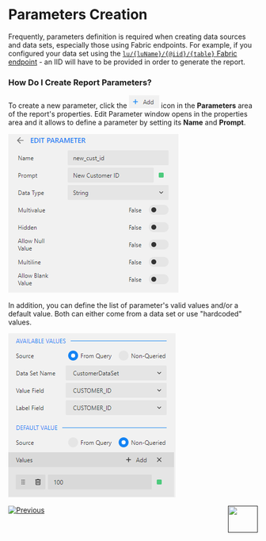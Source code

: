 # Parameters Creation

Frequently, parameters definition is required when creating data sources and data sets, especially those using Fabric endpoints. For example, if you configured your data set using the [```lu/{luName}/{@iid}/{table}``` Fabric endpoint](02_create_new_report.md#data-set-configuration) - an IID will have to be provided in order to generate the report. 

### How Do I Create Report Parameters?

To create a new parameter, click the ![](images/add_icon.png) icon in the **Parameters** area of the report's properties. Edit Parameter window opens in the properties area and it allows to define a parameter by setting its **Name** and **Prompt**.

![](images/04_new_param.png)

In addition, you can define the list of parameter's valid values and/or a default value. Both can either come from a data set or use "hardcoded" values.

![](images/04_new_param_values.png)



[![Previous](/articles/images/Previous.png)](03_data_binding.md)[<img align="right" width="60" height="54" src="/articles/images/Next.png">]()

